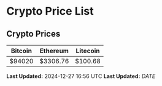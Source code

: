# Crypto Price List

## Crypto Prices
| Bitcoin | Ethereum | Litecoin |
| ------- | -------- | -------- |
| $94020 | $3306.76 | $100.68 |
**Last Updated:** 2024-12-27 16:56 UTC
**Last Updated:** $DATE$
